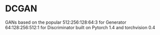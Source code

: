 # DCGAN
GANs based on the popular 
512:256:128:64:3 for Generator
64:128:256:512:1 for Discriminator
built on Pytorch 1.4 and torchvision 0.4
